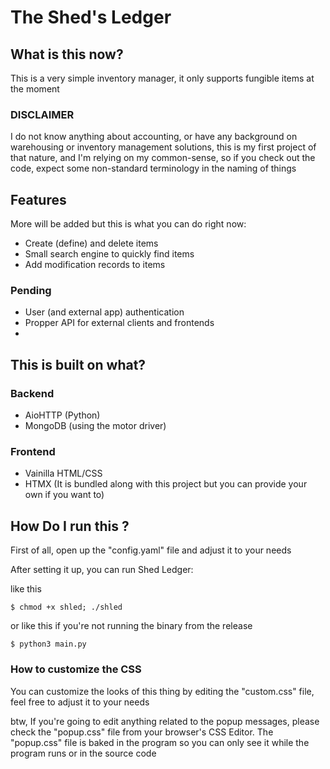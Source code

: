 # The Shed's Ledger

## What is this now?

This is a very simple inventory manager, it only supports fungible items at the moment

### DISCLAIMER

I do not know anything about accounting, or have any background on warehousing or inventory management solutions, this is my first project of that nature, and I'm relying on my common-sense, so if you check out the code, expect some non-standard terminology in the naming of things

## Features

More will be added but this is what you can do right now:

- Create (define) and delete items
- Small search engine to quickly find items
- Add modification records to items

### Pending

- User (and external app) authentication
- Propper API for external clients and frontends
- 

## This is built on what?

### Backend

- AioHTTP (Python)
- MongoDB (using the motor driver)

### Frontend

- Vainilla HTML/CSS
- HTMX (It is bundled along with this project but you can provide your own if you want to)

## How Do I run this ?

First of all, open up the "config.yaml" file and adjust it to your needs

After setting it up, you can run Shed Ledger:

like this

```
$ chmod +x shled; ./shled
```
or like this if you're not running the binary from the release

```
$ python3 main.py
```

### How to customize the CSS

You can customize the looks of this thing by editing the "custom.css" file, feel free to adjust it to your needs

btw, If you're going to edit anything related to the popup messages, please check the "popup.css" file from your browser's CSS Editor. The "popup.css" file is baked in the program so you can only see it while the program runs or in the source code
